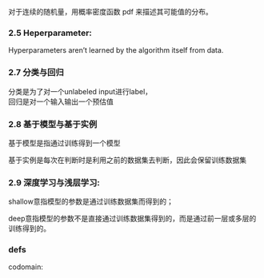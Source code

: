 对于连续的随机量，用概率密度函数 pdf 来描述其可能值的分布。

### 2.5 Heperparameter:
Hyperparameters aren’t learned by the algorithm itself from data. 

### 2.7 分类与回归
分类是为了对一个unlabeled input进行label，  
回归是对一个输入输出一个预估值

### 2.8 基于模型与基于实例
基于模型是指通过训练得到一个模型

基于实例是每次在判断时是利用之前的数据集去判断，因此会保留训练数据集

### 2.9 深度学习与浅层学习:
shallow意指模型的参数是通过训练数据集而得到的；

deep意指模型的参数不是直接通过训练数据集得到的，而是通过前一层或多层的训练得到的。

### defs
codomain: 